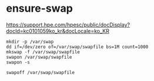# ensure-swap

https://support.hpe.com/hpesc/public/docDisplay?docId=kc0101059ko_kr&docLocale=ko_KR

```
mkdir -p /var/swap
dd if=/dev/zero of=/var/swap/swapfile bs=1M count=1000
mkswap -f /var/swap/swapfile
swapon /var/swap/swapfile
swapon -s
```

```
swapoff /var/swap/swapfile
```

